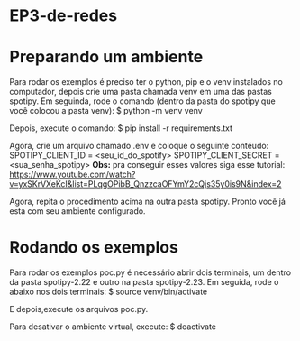 # EP3-de-redes
# Preparando um ambiente
Para rodar os exemplos é preciso ter o python, pip e o venv instalados no computador, depois crie uma pasta chamada venv em uma das pastas spotipy.
Em seguinda, rode o comando (dentro da pasta do spotipy que você colocou a pasta venv):
  $ python -m venv venv

Depois, execute o comando:
  $ pip install -r requirements.txt

Agora, crie um arquivo chamado .env e coloque o seguinte contéudo:
  SPOTIPY_CLIENT_ID = <seu_id_do_spotify>
  SPOTIPY_CLIENT_SECRET = <sua_senha_spotipy>
  **Obs:** pra conseguir esses valores siga esse tutorial: https://www.youtube.com/watch?v=yxSKrVXeKcI&list=PLqgOPibB_QnzzcaOFYmY2cQjs35y0is9N&index=2

Agora, repita o procedimento acima na outra pasta spotipy. Pronto você já esta com seu ambiente configurado.

# Rodando os exemplos
Para rodar os exemplos poc.py é necessário abrir dois terminais, um dentro da pasta spotipy-2.22 e outro na pasta spotipy-2.23.
Em seguida, rode o abaixo nos dois terminais:
  $ source venv/bin/activate

E depois,execute os arquivos poc.py.

Para desativar o ambiente virtual, execute:
  $ deactivate
